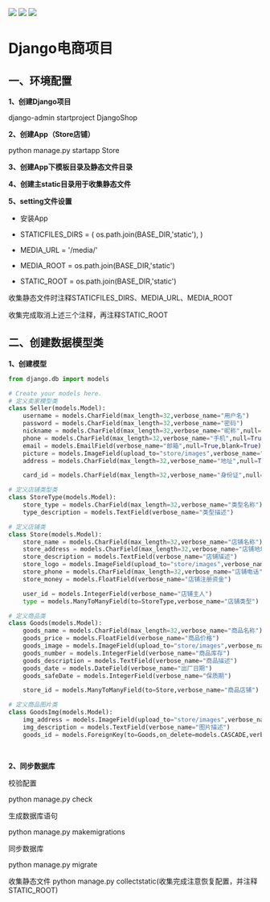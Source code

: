 [![](https://img.shields.io/badge/python-3.6.3-orange.svg)](https://www.python.org/downloads/release/python-363/)
[![](https://img.shields.io/badge/django-2.1.8-green.svg)](https://docs.djangoproject.com/en/2.1/releases/2.1/)
[![](https://img.shields.io/badge/jQuery-3.3.1-blue.svg)](https://code.jquery.com/jquery-3.3.1.min.js/)

# Django电商项目

## 一、环境配置
**1、创建Django项目**

django-admin startproject DjangoShop

**2、创建App（Store店铺）**

python manage.py startapp Store

**3、创建App下模板目录及静态文件目录**


**4、创建主static目录用于收集静态文件**


**5、setting文件设置**

- 安装App
- STATICFILES_DIRS = (
    os.path.join(BASE_DIR,'static'),
)

- MEDIA_URL = '/media/'
- MEDIA_ROOT = os.path.join(BASE_DIR,'static')

- STATIC_ROOT = os.path.join(BASE_DIR,'static')

收集静态文件时注释STATICFILES_DIRS、MEDIA_URL、MEDIA_ROOT

收集完成取消上述三个注释，再注释STATIC_ROOT

## 二、创建数据模型类

**1、创建模型**
```python
from django.db import models

# Create your models here.
# 定义卖家模型类
class Seller(models.Model):
    username = models.CharField(max_length=32,verbose_name="用户名")
    password = models.CharField(max_length=32,verbose_name="密码")
    nickname = models.CharField(max_length=32,verbose_name="昵称",null=True,blank=True)
    phone = models.CharField(max_length=32,verbose_name="手机",null=True,blank=True)
    email = models.EmailField(verbose_name="邮箱",null=True,blank=True)
    picture = models.ImageField(upload_to="store/images",verbose_name="头像",null=True,blank=True)
    address = models.CharField(max_length=32,verbose_name="地址",null=True,blank=True)

    card_id = models.CharField(max_length=32,verbose_name="身份证",null=True,blank=True)

# 定义店铺类型类
class StoreType(models.Model):
    store_type = models.CharField(max_length=32,verbose_name="类型名称")
    type_description = models.TextField(verbose_name="类型描述")

# 定义店铺类
class Store(models.Model):
    store_name = models.CharField(max_length=32,verbose_name="店铺名称")
    store_address = models.CharField(max_length=32,verbose_name="店铺地址")
    store_description = models.TextField(verbose_name="店铺描述")
    store_logo = models.ImageField(upload_to="store/images",verbose_name="店铺logo")
    store_phone = models.CharField(max_length=32,verbose_name="店铺电话")
    store_money = models.FloatField(verbose_name="店铺注册资金")

    user_id = models.IntegerField(verbose_name="店铺主人")
    type = models.ManyToManyField(to=StoreType,verbose_name="店铺类型")

# 定义商品类
class Goods(models.Model):
    goods_name = models.CharField(max_length=32,verbose_name="商品名称")
    goods_price = models.FloatField(verbose_name="商品价格")
    goods_image = models.ImageField(upload_to="store/images",verbose_name="商品图片")
    goods_number = models.IntegerField(verbose_name="商品库存")
    goods_description = models.TextField(verbose_name="商品描述")
    goods_date = models.DateField(verbose_name="出厂日期")
    goods_safeDate = models.IntegerField(verbose_name="保质期")

    store_id = models.ManyToManyField(to=Store,verbose_name="商品店铺")

# 定义商品图片类
class GoodsImg(models.Model):
    img_address = models.ImageField(upload_to="store/images",verbose_name="图片地址")
    img_description = models.TextField(verbose_name="图片描述")
    goods_id = models.ForeignKey(to=Goods,on_delete=models.CASCADE,verbose_name="商品id")

    
```

**2、同步数据库**

校验配置

python manage.py check

生成数据库语句

python manage.py makemigrations

同步数据库

python manage.py migrate

收集静态文件
python manage.py collectstatic(收集完成注意恢复配置，并注释STATIC_ROOT)


